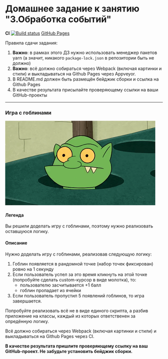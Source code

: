 # Домашнее задание к занятию "3.Обработка событий"


**CI** [![Build status](https://ci.appveyor.com/api/projects/status/9qdfms1sr1r3pnly?svg=true)](https://ci.appveyor.com/project/Garbuzenko/events)    [GitHub Pages](https://garbuenko.github.io/events/)

Правила сдачи задания:

1. **Важно**: в рамках этого ДЗ нужно использовать менеджер пакетов yarn (а значит, никакого `package-lock.json` в репозитории быть не должно)
1. **Важно**: всё должно собираться через Webpack (включая картинки и стили) и выкладываться на Github Pages через Appveyor.
1. В README.md должен быть размещён бейджик сборки и ссылка на Github Pages
1. В качестве результата присылайте проверяющему ссылки на ваши GitHub-проекты

---

### Игра с гоблинами

![](./pic/GracefulMiniatureBustard-small.gif)

#### Легенда

Вы решили доделать игру с гоблинами, поэтому нужно реализовать оставшуюся логику.

#### Описание

Нужно доделать игру с гоблинами, реализовав следующую логику:
1. Гоблин появляется в рандомной точке (набор точек фиксирован) ровно на 1 секунду
1. Если пользователь успел за это время кликнуть на этой точке (попробуйте сделать custom-курсор в виде молотка), то:
    * пользователю засчитывается +1 балл
    * гоблин пропадает из ячейки
1. Если пользователь пропустил 5 появлений гоблинов, то игра завершается.

Попробуйте реализовать всё не в виде единого скрипта, а разбив приложение на классы, каждый из которых ответственен за опредённую логику.

Всё должно собираться через Webpack (включая картинки и стили) и выкладываться на Github Pages через CI.

**В качестве результата пришлите проверяющему ссылку на ваш GitHub-проект. Не забудьте установить бейджик сборки.**

